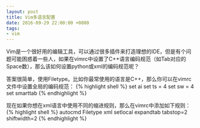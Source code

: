 ```yaml
---
layout: post
title: Vim多语言配置
date: 2016-09-29 22:00:00 +0800
tags:
- vim
---
```


Vim是一个很好用的编辑工具，可以通过很多插件来打造理想的IDE，但是有个问题可能困惑着一些人，如果在vimrc中设置了C++语言编码规范（如Tab对应的Space数），那么该如何设置python或xml的编码规范呢？

答案很简单，使用Filetype。比如你最常使用的语言是C++，那么你可以在vimrc文件中设置全局的编码规范：
{% highlight shell %}
set ai
set ts = 4
set sw = 4
set smarttab
{% endhighlight %}

现在如果你想在xml语言中使用不同的缩进规则，那么在vimrc中添加如下规则：
{% highlight shell %}
autocmd Filetype xml setlocal expandtab tabstop=2 shiftwidth=2
{% endhighlight %}
